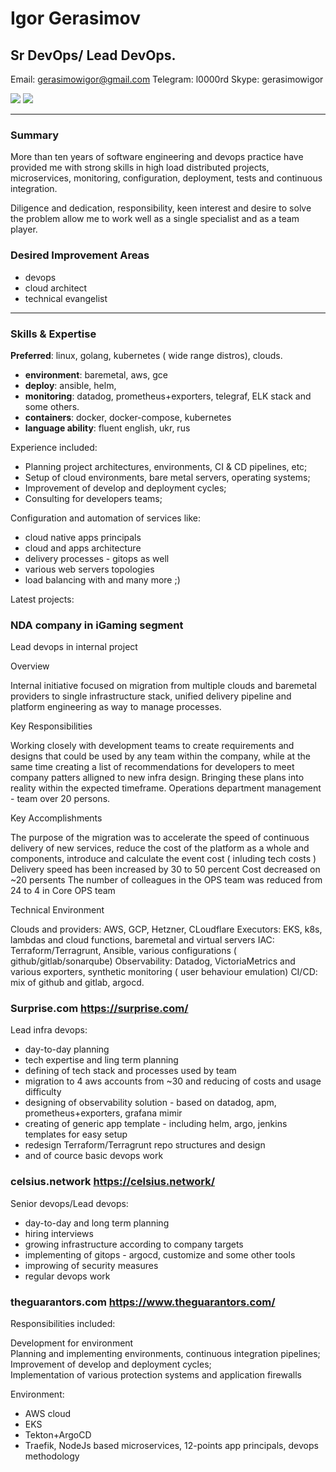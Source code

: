 # Igor Gerasimov

## Sr DevOps/ Lead DevOps.

Email:  gerasimowigor@gmail.com
Telegram:  l0000rd
Skype: gerasimowigor

[![](https://raw.github.com/github/media/master/octocats/blacktocat-32.png)](https://github.com/IgorGerasimov)
[![](https://cdn3.iconfinder.com/data/icons/socialnetworking/32/linkedin.png)](https://www.linkedin.com/in/igor-gerasimow-448b2337/?locale=en_US)

---
### Summary


More than ten years of software engineering and devops practice have provided me with strong skills in high load distributed projects, microservices, monitoring, configuration, deployment, tests and continuous integration.

Diligence and dedication, responsibility, keen interest and desire to solve the problem allow me to work well as a single specialist and as a team player.

### Desired Improvement Areas

- devops
- cloud architect
- technical evangelist

---
### Skills & Expertise

**Preferred**: linux, golang, kubernetes ( wide range distros), clouds.

- **environment**: baremetal, aws, gce
- **deploy**:    ansible, helm, 
- **monitoring**:    datadog, prometheus+exporters, telegraf, ELK stack and some others.
- **containers**:    docker, docker-compose, kubernetes
- **language ability**:   fluent english, ukr, rus



Experience included:

- Planning project architectures, environments, CI & CD pipelines, etc;  
- Setup of cloud environments, bare metal servers, operating systems;  
- Improvement of develop and deployment cycles;  
- Consulting for developers teams; 

Configuration and automation of services like:
- cloud native apps principals
- cloud and apps architecture
- delivery processes - gitops as well 
- various web servers topologies
- load balancing with
and many more ;)

Latest projects:

### NDA company in iGaming segment 

Lead devops in internal project 

Overview

Internal initiative focused on migration from multiple clouds and baremetal providers to single infrastructure stack, unified delivery pipeline and platform engineering as way to manage processes.

Key Responsibilities

Working closely with development teams to create requirements and designs that could be used by any team within the company, while at the same time creating a list of recommendations for developers to meet company patters alligned to new infra design. Bringing these plans into reality within the expected timeframe. Operations department management - team over 20 persons.

Key Accomplishments

The purpose of the migration was to accelerate the speed of continuous delivery of new services, reduce the cost of the platform as a whole and components, introduce and calculate the event cost ( inluding tech costs )
Delivery speed has been increased by 30 to 50 percent
Cost decreased on ~20 persents
The number of colleagues in the OPS team was reduced from 24 to 4 in Core OPS team 


Technical Environment

Clouds and providers: AWS, GCP, Hetzner, CLoudflare
Executors: EKS, k8s, lambdas and cloud functions, baremetal and virtual servers
IAC: Terraform/Terragrunt, Ansible, various configurations ( github/gitlab/sonarqube)
Observability: Datadog, VictoriaMetrics and various exporters, synthetic monitoring ( user behaviour emulation)
CI/CD: mix of github and gitlab, argocd.

### Surprise.com https://surprise.com/

Lead infra devops: 
 - day-to-day planning 
 - tech expertise and ling term planning 
 - defining of tech stack and processes used by team 
 - migration to 4 aws accounts from ~30 and reducing of costs and usage difficulty 
 - designing of observability solution - based on datadog, apm, prometheus+exporters, grafana mimir
 - creating of generic app template - including helm, argo, jenkins templates for easy setup
 - redesign Terraform/Terragrunt repo structures and design
 - and of cource basic devops work 

### celsius.network https://celsius.network/

Senior devops/Lead devops:
 - day-to-day and long term planning
 - hiring interviews 
 - growing infrastructure according to company targets
 - implementing of gitops - argocd, customize and some other tools
 - improwing of security measures
 - regular devops work 

### theguarantors.com https://www.theguarantors.com/

Responsibilities included:

Development for environment  
Planning and implementing environments, continuous integration pipelines;  
Improvement of develop and deployment cycles;  
Implementation of various protection systems and application firewalls

Environment:
- AWS cloud
- EKS
- Tekton+ArgoCD
- Traefik, NodeJs based microservices, 12-points app principals, devops methodology
